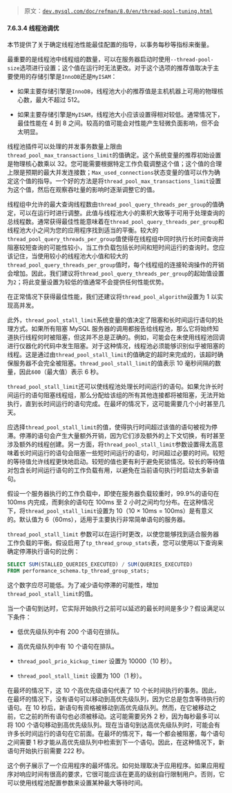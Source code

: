 > 原文：[`dev.mysql.com/doc/refman/8.0/en/thread-pool-tuning.html`](https://dev.mysql.com/doc/refman/8.0/en/thread-pool-tuning.html)

#### 7.6.3.4 线程池调优

本节提供了关于确定线程池性能最佳配置的指导，以事务每秒等指标来衡量。

最重要的是线程池中线程组的数量，可以在服务器启动时使用`--thread-pool-size`选项进行设置；这个值在运行时无法更改。对于这个选项的推荐值取决于主要使用的存储引擎是`InnoDB`还是`MyISAM`：

+   如果主要存储引擎是`InnoDB`，线程池大小的推荐值是主机机器上可用的物理核心数，最大不超过 512。

+   如果主要存储引擎是`MyISAM`，线程池大小应该设置得相对较低。通常情况下，最佳性能在 4 到 8 之间。较高的值可能会对性能产生轻微负面影响，但不会太明显。

线程池插件可以处理的并发事务数量上限由`thread_pool_max_transactions_limit`的值确定。这个系统变量的推荐初始设置是物理核心数乘以 32。您可能需要根据特定工作负载调整这个值；这个值的合理上限是预期的最大并发连接数；`Max_used_connections`状态变量的值可以作为确定这个值的指导。一个好的方法是将`thread_pool_max_transactions_limit`设置为这个值，然后在观察吞吐量的影响时逐渐调整它的值。

线程组中允许的最大查询线程数由`thread_pool_query_threads_per_group`的值确定，可以在运行时进行调整。此值与线程池大小的乘积大致等于可用于处理查询的总线程数。通常获得最佳性能意味着在`thread_pool_query_threads_per_group`和线程池大小之间为您的应用程序找到适当的平衡。较大的`thread_pool_query_threads_per_group`值使得在线程组中同时执行长时间查询并阻塞较短查询的可能性较小，当工作负载包括长时间和短时间运行的查询时。您应该记住，当使用较小的线程池大小值和较大的`thread_pool_query_threads_per_group`值时，每个线程组的连接轮询操作的开销会增加。因此，我们建议将`thread_pool_query_threads_per_group`的起始值设置为`2`；将此变量设置为较低的值通常不会提供任何性能优势。

在正常情况下获得最佳性能，我们还建议将`thread_pool_algorithm`设置为 1 以实现高并发。

此外，`thread_pool_stall_limit`系统变量的值决定了阻塞和长时间运行语句的处理方式。如果所有阻塞 MySQL 服务器的调用都报告给线程池，那么它将始终知道执行线程何时被阻塞，但这并不总是正确的。例如，可能会在未使用线程池回调进行仪器化的代码中发生阻塞。对于这种情况，线程池必须能够识别似乎被阻塞的线程。这是通过由`thread_pool_stall_limit`的值确定的超时来完成的，该超时确保服务器不会完全被阻塞。`thread_pool_stall_limit`的值表示 10 毫秒间隔的数量，因此`600`（最大值）表示 6 秒。

`thread_pool_stall_limit`还可以使线程池处理长时间运行的语句。如果允许长时间运行的语句阻塞线程组，那么分配给该组的所有其他连接都将被阻塞，无法开始执行，直到长时间运行的语句完成。在最坏的情况下，这可能需要几个小时甚至几天。

应选择`thread_pool_stall_limit`的值，使得执行时间超过该值的语句被视为停滞。停滞的语句会产生大量额外开销，因为它们涉及额外的上下文切换，有时甚至涉及额外的线程创建。另一方面，将`thread_pool_stall_limit`参数设置得太高意味着长时间运行的语句会阻塞一些短时间运行的语句，时间超过必要的时间。较短的等待值允许线程更快地启动。较短的值也更有利于避免死锁情况。较长的等待值对包含长时间运行语句的工作负载有用，以避免在当前语句执行时启动太多新语句。

假设一个服务器执行的工作负载中，即使在服务器负载较重时，99.9%的语句在 100ms 内完成，而剩余的语句在 100ms 至 2 小时之间均匀分布。在这种情况下，将`thread_pool_stall_limit`设置为 10（10 × 10ms = 100ms）是有意义的。默认值为 6（60ms），适用于主要执行非常简单语句的服务器。

`thread_pool_stall_limit` 参数可以在运行时更改，以使您能够找到适合服务器工作负载的平衡。假设启用了`tp_thread_group_stats`表，您可以使用以下查询来确定停滞执行语句的比例：

```sql
SELECT SUM(STALLED_QUERIES_EXECUTED) / SUM(QUERIES_EXECUTED)
FROM performance_schema.tp_thread_group_stats;
```

这个数字应尽可能低。为了减少语句停滞的可能性，增加`thread_pool_stall_limit`的值。

当一个语句到达时，它实际开始执行之前可以延迟的最长时间是多少？假设满足以下条件：

+   低优先级队列中有 200 个语句在排队。

+   高优先级队列中有 10 个语句在排队。

+   `thread_pool_prio_kickup_timer` 设置为 10000（10 秒）。

+   `thread_pool_stall_limit` 设置为 100（1 秒）。

在最坏的情况下，这 10 个高优先级语句代表了 10 个长时间执行的事务。因此，在最坏的情况下，没有语句可以移动到高优先级队列，因为它总是包含等待执行的语句。在 10 秒后，新语句有资格被移动到高优先级队列。然而，在它被移动之前，它之前的所有语句也必须被移动。这可能需要另外 2 秒，因为每秒最多可以将 100 个语句移动到高优先级队列。现在当语句到达高优先级队列时，可能会有许多长时间运行的语句在它前面。在最坏的情况下，每一个都会被阻塞，每个语句之间需要 1 秒才能从高优先级队列中检索到下一个语句。因此，在这种情况下，新语句开始执行前需要 222 秒。

这个例子展示了一个应用程序的最坏情况。如何处理取决于应用程序。如果应用程序对响应时间有很高的要求，它很可能应该在更高的级别自行限制用户。否则，它可以使用线程池配置参数来设置某种最大等待时间。
